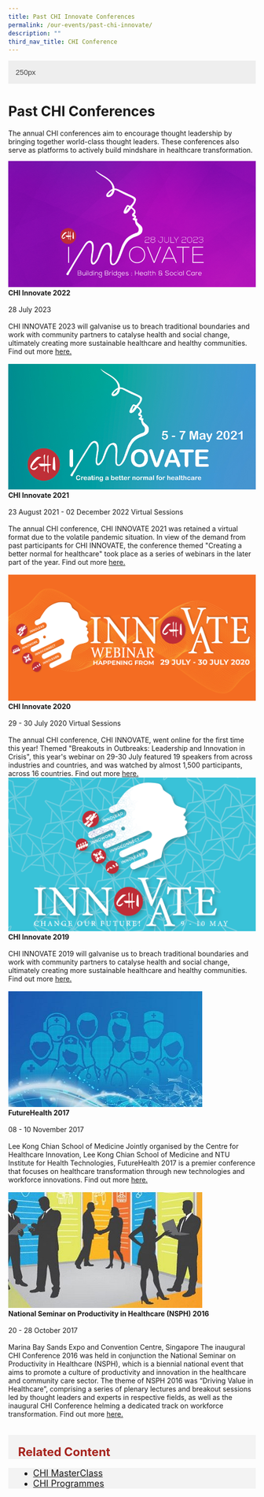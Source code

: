 ```yaml
---
title: Past CHI Innovate Conferences
permalink: /our-events/past-chi-innovate/
description: ""
third_nav_title: CHI Conference
---
```

<style>
.button {
  background-color: #eee;
  color: #444;
  cursor: pointer;
  padding: 15px;
  width: 100%;
  border: none;
  text-align: left;
  outline: none;
  font-size: 15px;
  transition: 0.4s;
}

.active, .button:hover {
  background-color: #ccc; 
}

.panel {
  padding: 0 18px;
  display: none;
  background-color: white;
  overflow: hidden;
}
</style>

<button class="button button1">250px</button><br>

# Past CHI Conferences


The annual CHI conferences aim to encourage thought leadership by bringing together world-class thought leaders. These conferences also serve as platforms to actively build mindshare in healthcare transformation.

<div class="row">
<div class="col"> 
<a href="https://chiinnovate2023.klobbi.com/"><img alt="CHI Innovate 2023" src="/images/Website_Right.png"></a><br>
		<div class="header"><b>CHI Innovate 2022 </b></div><br>
		<div class="para">28 July 2023<br><br>
CHI INNOVATE 2023 will galvanise us to breach traditional boundaries and work with community partners to catalyse health and social change, ultimately creating more sustainable healthcare and healthy communities. Find out more <a href="https://chiinnovate2023.klobbi.com/">here.</a>
</div>
<br>

</div>
	<div class="col"> 
<a href="https://chiinnovate2023.klobbi.com/"><img alt="CHI Innovate 2021" src="/images/innovate%20(right).jpg"></a>
		<br>
	<div class="header"><b>CHI Innovate 2021</b></div><br>
	<div class="para">23 August 2021 - 02 December 2022 Virtual Sessions
​<br><br>The annual CHI conference, CHI INNOVATE 2021 was retained a virtual format due to the volatile pandemic situation. In view of the demand from past participants for CHI INNOVATE, the conference themed "Creating a better normal for healthcare" took place as a series of webinars in the later part of the year. Find out more <a href="https://www.youtube.com/playlist?list=PLTrhD5VOFZmpTbZQW9Y5r6K1KogwktE2c">here.</a>
</div>
<br>

</div>
	<div class="col"> 
<a href="https://chiinnovate2023.klobbi.com/"><img alt="CHI Innovate 2020" src="/images/Logos/2020_banner-right.jpg"></a><br>
	<div class="header"><b>CHI Innovate 2020</b></div><br>
	<div class="para">29 - 30 July 2020
Virtual Sessions<br><br>​The annual CHI conference, CHI INNOVATE, went online for the first time this year! Themed "Breakouts in Outbreaks: Leadership and Innovation in Crisis", this year's webinar on 29-30 July featured 19 speakers from across industries and countries, and was watched by almost 1,500 participants, across 16 countries. Find out more <a href="https://www.youtube.com/playlist?list=PLTrhD5VOFZmqv3n_Ncc5Yf_Th372lr8gJ">here.</a>
</div>
</div></div>

<div class="row">
<div class="col"> 
<a href="https://chiinnovate2023.klobbi.com/"><img alt="CHI Innovate 2019" src="/images/chi%20innovate%20badge%20website.png"></a><br>
		<div class="header"><b>CHI Innovate 2019 </b></div><br>
		<div class="para">CHI INNOVATE 2019 will galvanise us to breach traditional boundaries and work with community partners to catalyse health and social change, ultimately creating more sustainable healthcare and healthy communities. Find out more <a href="https://chiinnovate2023.klobbi.com/">here.</a>
</div>
<br>

</div>
	<div class="col"> 
<a href="https://chiinnovate2023.klobbi.com/"><img alt="Fh 2017" src="/images/events_conference1.jpg"></a><br>
	<div class="header"><b>FutureHealth 2017</b></div><br>
	<div class="para">08 - 10 November 2017<br><br>
Lee Kong Chian School of Medicine
Jointly organised by the Centre for Healthcare Innovation, Lee Kong Chian School of Medicine and NTU Institute for Health Technologies, FutureHealth 2017 is a premier conference that focuses on healthcare transformation through new technologies and workforce innovations. Find out more <a href="https://chiinnovate2023.klobbi.com/">here.</a>
</div>
<br>

</div>
	<div class="col"> 
<a href="https://chiinnovate2023.klobbi.com/"><img alt="nsph2016" src="/images/events_conference2.jpg"></a><br>
	<div class="header"><b>National Seminar on Productivity in Healthcare (NSPH) 2016</b></div><br>
	<div class="para">20 - 28 October 2017<br><br>
Marina Bay Sands Expo and Convention Centre, Singapore
The inaugural CHI Conference 2016 was held in conjunction the National Seminar on Productivity in Healthcare (NSPH), which is a biennial national event that aims to promote a culture of productivity and innovation in the healthcare and community care sector. The theme of NSPH 2016 was “Driving Value in Healthcare”, comprising a series of plenary lectures and breakout sessions led by thought leaders and experts in respective fields, as well as the inaugural CHI Conference helming a dedicated track on workforce transformation. Find out more <a href="https://chiinnovate2023.klobbi.com/">here.</a>
</div>
<br></div></div>


<br>




<div style="font-size:24px; font-weight: 700; color: #a6221c; background-color: #f3f3f3; padding: 20px 0px 0px 20px;" class="row"> Related Content</div>

<div style="font-size:18px ;background-color: #f3f3f3; padding: 0px 25px 0px 20px;" class="row">
	<ul>
		<li><a href="test">CHI MasterClass</a></li>
	<li><a href="/files/press-releases/2023/COS%202023%20Infographic%20-%20Smart%20Nation%20Today%20and%20Beyond.pdf">CHI Programmes</a></li>
			</ul>
</div>